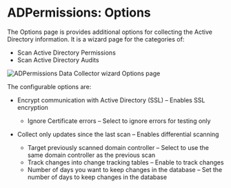 # ADPermissions: Options

The Options page is provides additional options for collecting the Active Directory information. It is a wizard page for the categories of:

- Scan Active Directory Permissions
- Scan Active Directory Audits

![ADPermissions Data Collector wizard Options page](/img/product_docs/accessanalyzer/enterpriseauditor/install/application/options.png)

The configurable options are:

- Encrypt communication with Active Directory (SSL) – Enables SSL encryption

  - Ignore Certificate errors – Select to ignore errors for testing only
- Collect only updates since the last scan – Enables differential scanning

  - Target previously scanned domain controller – Select to use the same domain controller as the previous scan
  - Track changes into change tracking tables – Enable to track changes
  - Number of days you want to keep changes in the database – Set the number of days to keep changes in the database
